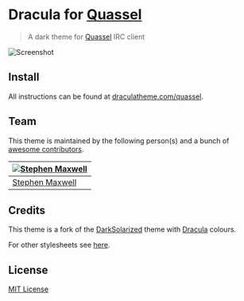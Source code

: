 # Dracula for [Quassel](http://www.quassel-irc.org/)

> A dark theme for [Quassel](http://www.quassel-irc.org/) IRC client

![Screenshot](https://draculatheme.com/assets/img/screenshots/quassel.png)

## Install

All instructions can be found at [draculatheme.com/quassel](https://draculatheme.com/quassel).

## Team

This theme is maintained by the following person(s) and a bunch of [awesome contributors](https://github.com/dracula/template/graphs/contributors).

[![Stephen Maxwell](https://avatars0.githubusercontent.com/u/25594630?v=3&s=70)](https://github.com/iinkky) |
--- |
[Stephen Maxwell](https://github.com/iinkky) |

## Credits

This theme is a fork of the [DarkSolarized](https://gist.github.com/Zren/e91ad5197f9d6b6d410f) theme with [Dracula](https://github.com/dracula/dracula-theme) colours.

For other stylesheets see [here](http://bugs.quassel-irc.org/projects/quassel-irc/wiki/Stylesheet_Gallery).

## License

[MIT License](./LICENSE)
